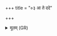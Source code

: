 +++
title = "०३ आ ते ददे"

+++
<details><summary>मूलम् (GR)</summary>

+++(PSK 20.16.3)+++आ ते ददे वक्षणाभ्य  
आ ददे हृदयाद् अधि ।  
आ ते मुखस्य यद् वर्च  
आ पुंसो यत् तितृप्ससि ॥
</details>